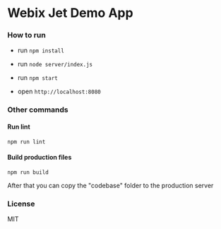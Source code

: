 Webix Jet Demo App
===================

### How to run

- run ```npm install```
- run ```node server/index.js```

- run ```npm start```
- open ```http://localhost:8080```



### Other commands

#### Run lint

```
npm run lint
```

#### Build production files

```
npm run build
```

After that you can copy the "codebase" folder to the production server


### License

MIT